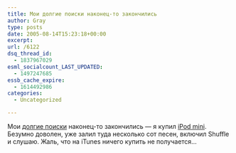 ```yaml
---
title: Мои долгие поиски наконец-то закончились
author: Gray
type: posts
date: 2005-08-14T15:23:18+00:00
excerpt:
url: /6122
dsq_thread_id:
  - 1837967029
esml_socialcount_LAST_UPDATED:
  - 1497247685
essb_cache_expire:
  - 1614492986
categories:
  - Uncategorized

---
```








Мои [долгие поиски][1] наконец-то закончились &#8212; я купил [iPod mini][2]. Безумно доволен, уже залил туда несколько сот песен, включил Shuffle и слушаю. Жаль, что на iTunes ничего купить не получается&#8230;

 [1]: http://www.searchengines.ru/blog/archives/005992.html
 [2]: http://www.apple.com/ipodmini/